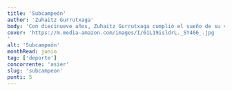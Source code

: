 ```yaml
---
title: 'Subcampeón'
author: 'Zuhaitz Gurrutxaga'
body: 'Con diecinueve años, Zuhaitz Gurrutxaga cumplió el sueño de su vida: debutar con la Real Sociedad en Primera División. La perla de la cantera guipuzcoana cautivó a los aficionados y a la prensa, pero empezó a sentir cada vez más presión: «Tenía mucho miedo a fallar en el campo.'
cover: 'https://m.media-amazon.com/images/I/61L19isldrL._SY466_.jpg
'
alt: 'Subcampeón'
monthRead: junio
tag: ['deporte']
concorrente: 'asier'
slug: 'subcampeon'
punti: 5
---
```

